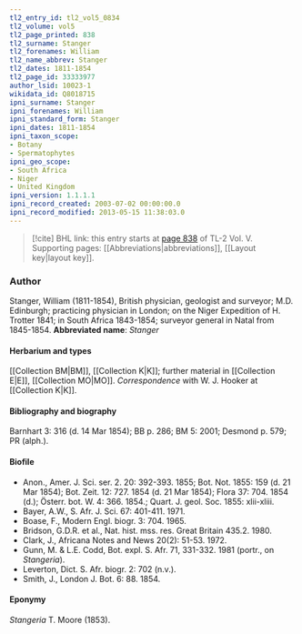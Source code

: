 ```yaml
---
tl2_entry_id: tl2_vol5_0834
tl2_volume: vol5
tl2_page_printed: 838
tl2_surname: Stanger
tl2_forenames: William
tl2_name_abbrev: Stanger
tl2_dates: 1811-1854
tl2_page_id: 33333977
author_lsid: 10023-1
wikidata_id: Q8018715
ipni_surname: Stanger
ipni_forenames: William
ipni_standard_form: Stanger
ipni_dates: 1811-1854
ipni_taxon_scope: 
- Botany
- Spermatophytes
ipni_geo_scope: 
- South Africa
- Niger
- United Kingdom
ipni_version: 1.1.1.1
ipni_record_created: 2003-07-02 00:00:00.0
ipni_record_modified: 2013-05-15 11:38:03.0
---
```



> [!cite] BHL link: this entry starts at [page 838](https://www.biodiversitylibrary.org/page/33333977) of TL-2 Vol. V.
> Supporting pages: [[Abbreviations|abbreviations]], [[Layout key|layout key]].

### Author

Stanger, William (1811-1854), British physician, geologist and surveyor; M.D. Edinburgh; practicing physician in London; on the Niger Expedition of H. Trotter 1841; in South Africa 1843-1854; surveyor general in Natal from 1845-1854. 
**Abbreviated name**: *Stanger*

#### Herbarium and types

[[Collection BM|BM]], [[Collection K|K]]; further material in [[Collection E|E]], [[Collection MO|MO]]. *Correspondence* with W. J. Hooker at [[Collection K|K]].

#### Bibliography and biography

Barnhart 3: 316 (d. 14 Mar 1854); BB p. 286; BM 5: 2001; Desmond p. 579; PR (alph.).

#### Biofile

- Anon., Amer. J. Sci. ser. 2. 20: 392-393. 1855; Bot. Not. 1855: 159 (d. 21 Mar 1854); Bot. Zeit. 12: 727. 1854 (d. 21 Mar 1854); Flora 37: 704. 1854 (d.); Österr. bot. W. 4: 366. 1854.; Quart. J. geol. Soc. 1855: xlii-xliii.
- Bayer, A.W., S. Afr. J. Sci. 67: 401-411. 1971.
- Boase, F., Modern Engl. biogr. 3: 704. 1965.
- Bridson, G.D.R. et al., Nat. hist. mss. res. Great Britain 435.2. 1980.
- Clark, J., Africana Notes and News 20(2): 51-53. 1972.
- Gunn, M. & L.E. Codd, Bot. expl. S. Afr. 71, 331-332. 1981 (portr., on *Stangeria*).
- Leverton, Dict. S. Afr. biogr. 2: 702 (n.v.).
- Smith, J., London J. Bot. 6: 88. 1854.

#### Eponymy

*Stangeria* T. Moore (1853).

